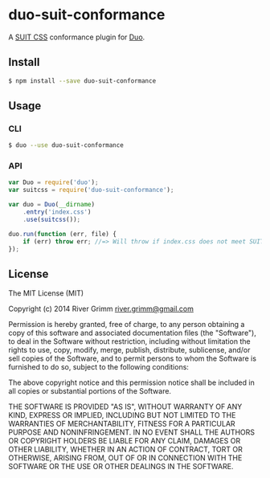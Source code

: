 # duo-suit-conformance

A [SUIT CSS](github.com/suitcss/suit) conformance plugin for [Duo](https://github.com/duojs/duo).

## Install

```sh
$ npm install --save duo-suit-conformance
```

## Usage

### CLI

```sh
$ duo --use duo-suit-conformance
```

### API

```js
var Duo = require('duo');
var suitcss = require('duo-suit-conformance');

var duo = Duo(__dirname)
    .entry('index.css')
    .use(suitcss());

duo.run(function (err, file) {
    if (err) throw err; //=> Will throw if index.css does not meet SUIT CSS naming conventions
});
```

## License

The MIT License (MIT)

Copyright (c) 2014 River Grimm <river.grimm@gmail.com>

Permission is hereby granted, free of charge, to any person obtaining a copy
of this software and associated documentation files (the "Software"), to deal
in the Software without restriction, including without limitation the rights
to use, copy, modify, merge, publish, distribute, sublicense, and/or sell
copies of the Software, and to permit persons to whom the Software is
furnished to do so, subject to the following conditions:

The above copyright notice and this permission notice shall be included in all
copies or substantial portions of the Software.

THE SOFTWARE IS PROVIDED "AS IS", WITHOUT WARRANTY OF ANY KIND, EXPRESS OR
IMPLIED, INCLUDING BUT NOT LIMITED TO THE WARRANTIES OF MERCHANTABILITY,
FITNESS FOR A PARTICULAR PURPOSE AND NONINFRINGEMENT. IN NO EVENT SHALL THE
AUTHORS OR COPYRIGHT HOLDERS BE LIABLE FOR ANY CLAIM, DAMAGES OR OTHER
LIABILITY, WHETHER IN AN ACTION OF CONTRACT, TORT OR OTHERWISE, ARISING FROM,
OUT OF OR IN CONNECTION WITH THE SOFTWARE OR THE USE OR OTHER DEALINGS IN THE
SOFTWARE.

